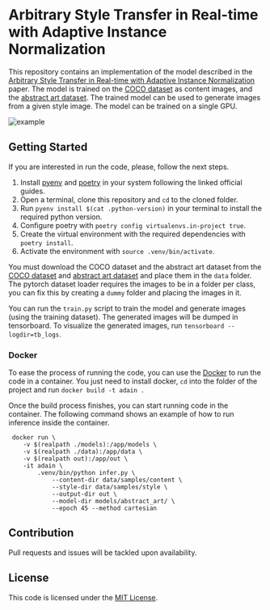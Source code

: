 # Arbitrary Style Transfer in Real-time with Adaptive Instance Normalization
This repository contains an implementation of the model described in the [Arbitrary Style Transfer in Real-time with Adaptive Instance Normalization](https://arxiv.org/abs/1703.06868) paper. The model is trained on the [COCO dataset](http://cocodataset.org/) as content images, and the [abstract art dataset](https://www.kaggle.com/bryanb/abstract-art-gallery). The trained model can be used to generate images from a given style image. The model can be trained on a single GPU.

![example](img/sample_model_abstractdataset.png)

## Getting Started
If you are interested in run the code, please, follow the next steps.

1. Install [pyenv](https://github.com/pyenv/pyenv) and [poetry](https://python-poetry.org/) in your system following the linked official guides.
2. Open a terminal, clone this repository and `cd` to the cloned folder.
3. Run `pyenv install $(cat .python-version)` in your terminal to install the required python version.
4. Configure poetry with `poetry config virtualenvs.in-project true`.
5. Create the virtual environment with the required dependencies with `poetry install`.
6. Activate the environment with `source .venv/bin/activate`.

You must download the COCO dataset and the abstract art dataset from the [COCO dataset](http://cocodataset.org/) and [abstract art dataset](https://www.kaggle.com/bryanb/abstract-art-gallery) and place them in the `data` folder. The pytorch dataset loader requires the images to be in a folder per class, you can fix this by creating a `dummy` folder and placing the images in it.

You can run the `train.py` script to train the model and generate images (using the training dataset). The generated images will be dumped in tensorboard. To visualize the generated images, run `tensorboard --logdir=tb_logs`.

### Docker
To ease the process of running the code, you can use the [Docker](https://www.docker.com/) to run the code in a container. You just need to install docker, `cd` into the folder of the project and run `docker build -t adain .`

Once the build process finishes, you can start running code in the container. The following command shows an example of how to run inference inside the container.

```
 docker run \
    -v $(realpath ./models):/app/models \
    -v $(realpath ./data):/app/data \
    -v $(realpath out):/app/out \
    -it adain \
        .venv/bin/python infer.py \
            --content-dir data/samples/content \
            --style-dir data/samples/style \
            --output-dir out \
            --model-dir models/abstract_art/ \
            --epoch 45 --method cartesian
```


## Contribution
Pull requests and issues will be tackled upon availability.

## License
This code is licensed under the [MIT License](LICENSE).